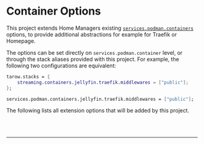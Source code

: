 # Container Options

This project extends Home Managers existing [`services.podman.containers`](https://home-manager-options.extranix.com/?query=services.podman.containers&release=master) options, to provide additional abstractions for example for Traefik or Homepage.

The options can be set directly on `services.podman.container` level, or through the stack aliases provided with this project.
For example, the following two configurations are equivalent:

```nix
tarow.stacks = {
    streaming.containers.jellyfin.traefik.middlewares = ["public"];
};
```

```nix
services.podman.containers.jellyfin.traefik.middlewares = ["public"];
```

The following lists all extension options that will be added by this project.

<br/><br/>

---
